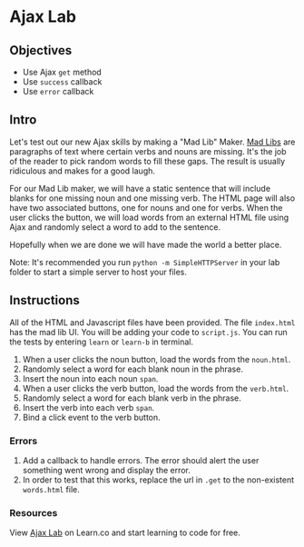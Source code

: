 # Ajax Lab

## Objectives
+ Use Ajax `get` method
+ Use `success` callback
+ Use `error` callback

## Intro
Let's test out our new Ajax skills by making a "Mad Lib" Maker. [Mad Libs](http://www.madlibs.com/) are paragraphs of text where certain verbs and nouns are missing. It's the job of the reader to pick random words to fill these gaps. The result is usually ridiculous and makes for a good laugh.

For our Mad Lib maker, we will have a static sentence that will include blanks for one missing noun and one missing verb. The HTML page will also have two associated buttons, one for nouns and one for verbs.  When the user clicks the button, we will load words from an external HTML file using Ajax and randomly select a word to add to the sentence.

Hopefully when we are done we will have made the world a better place.

Note: It's recommended you run `python -m SimpleHTTPServer` in your lab folder to start a simple server to host your files.

## Instructions

All of the HTML and Javascript files have been provided. The file `index.html` has the mad lib UI. You will be adding your code to `script.js`. You can run the tests by entering `learn` or `learn-b` in terminal.

1. When a user clicks the noun button, load the words from the
   `noun.html`.
2. Randomly select a word for each blank noun in the phrase.
3. Insert the noun into each noun `span`.
4. When a user clicks the verb button, load the words from the
   `verb.html`.
5. Randomly select a word for each blank verb in the phrase.
6. Insert the verb into each verb `span`.
7. Bind a click event to the verb button.

### Errors
1. Add a callback to handle errors. The error should alert the user something went wrong and display the error.
2. In order to test that this works, replace the url in `.get` to the non-existent `words.html` file.

### Resources

<p data-visibility='hidden'>View <a href='https://learn.co/lessons/js-ajax-callbacks-lab' title='Ajax Lab'>Ajax Lab</a> on Learn.co and start learning to code for free.</p>
